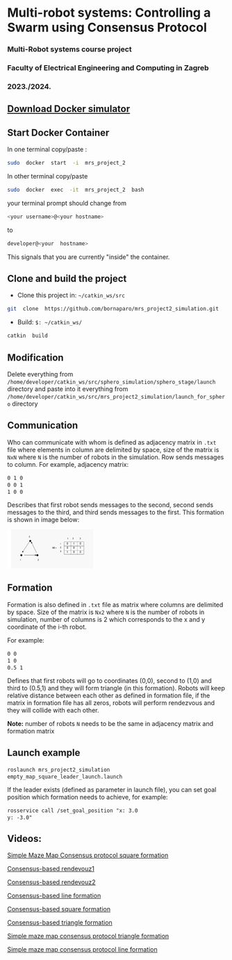 
# Multi-robot systems: Controlling a Swarm using Consensus Protocol

### Multi-Robot systems course project

  

  

### Faculty of Electrical Engineering and Computing in Zagreb

  

  

### 2023./2024.

  

  

## [Download Docker simulator](https://github.com/larics/mrs_course)

  

  

## Start Docker Container

  

  

In one terminal copy/paste :

  

```sh
sudo  docker  start  -i  mrs_project_2
```

  

  

In other terminal copy/paste

  

```sh
sudo  docker  exec  -it  mrs_project_2  bash
```

  

  

your terminal prompt should change from

  

```bash
<your username>@<your hostname>
```

  

to

  

```bash
developer@<your  hostname>
```

  

This signals that you are currently "inside" the container.

  

  

## Clone and build the project

  

  

- Clone this project in: `~/catkin_ws/src`

  

  

```sh
git  clone  https://github.com/bornaparo/mrs_project2_simulation.git
```

  

  

- Build: `$: ~/catkin_ws/`

  

```sh
catkin  build
```

## Modification

Delete everything from `/home/developer/catkin_ws/src/sphero_simulation/sphero_stage/launch` directory and paste into it everything from `/home/developer/catkin_ws/src/mrs_project2_simulation/launch_for_sphero` directory

## Communication

Who can communicate with whom is defined as adjacency matrix in `.txt` file where elements in column are delimited by space, size of the matrix is `NxN` where `N` is the number of robots in the simulation. Row sends messages to column. For example, adjacency matrix:

```
0 1 0
0 0 1
1 0 0
```

Describes that first robot sends messages to the second, second sends messages to the third, and third sends messages to the first.  This formation is shown in image below:

<img  src="assets/adj_mat_preview.png" width="200"/>

## Formation

Formation is also defined in `.txt` file as matrix where columns are delimited by space. Size of the matrix is `Nx2` where `N` is the number of robots in simulation, number of columns is 2 which corresponds to the x and y coordinate of the i-th robot.

For example:
```
0 0
1 0
0.5 1
```
Defines that first robots will go to coordinates (0,0), second to (1,0) and third to (0.5,1) and they will form triangle (in this formation). Robots will keep relative distance between each other as defined in formation file, if the matrix in formation file has all zeros, robots will perform rendezvous and they will collide with each other.

**Note:** number of robots `N` needs to be the same in adjacency matrix and formation matrix
  
## Launch example

```
roslaunch mrs_project2_simulation empty_map_square_leader_launch.launch
```

If the leader exists (defined as parameter in launch file), you can set goal position which formation needs to achieve, for example:
 ```
 rosservice call /set_goal_position "x: 3.0
y: -3.0"
```


## Videos:

[Simple Maze Map Consensus protocol square formation](https://www.youtube.com/watch?v=mv3EmR-7Zrs)

[Consensus-based rendevouz1](https://www.youtube.com/shorts/ssQA6_Nb9PI)

[Consensus-based rendevouz2](https://youtube.com/shorts/6TzlM64vCuc?feature=share)

[Consensus-based line formation](https://youtube.com/shorts/OzZLvxYUej8?feature=share)

[Consensus-based square formation](https://youtube.com/shorts/9NSRjXCpGjU?feature=share)

[Consensus-based triangle formation](https://youtube.com/shorts/dGimMKKlx24?feature=share)

[Simple maze map consensus protocol triangle formation](https://youtube.com/shorts/ToSf7xnGgiQ?feature=share)

[Simple maze map consensus protocol line formation](https://youtube.com/shorts/CGm-xOgTmrs?feature=share)